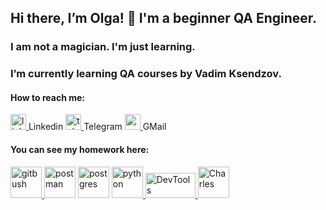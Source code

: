 
## Hi there, I’m Olga! 👋 I'm a beginner QA Engineer.

### I am not a magician. I'm just learning.

### I’m currently learning QA courses by Vadim Ksendzov.

#### How to reach me:

<a href="https://www.linkedin.com/in/olga-k-765272227/" target="_blank" rel="noreferrer"> <img src="https://upload.wikimedia.org/wikipedia/commons/thumb/e/e9/Linkedin_icon.svg/1024px-Linkedin_icon.svg.png" alt="linkedin" width="25" height="25"/> </a>Linkedin
<a href="https://t.me/olga_kontush" target="_blank" rel="noreferrer"> <img src="https://upload.wikimedia.org/wikipedia/commons/thumb/8/83/Telegram_2019_Logo.svg/768px-Telegram_2019_Logo.svg.png" alt="telegram" width="25" height="25"/> </a>Telegram
<a href="https://mail.google.com/mail/u/0/#inbox" target="_blank" rel="noreferrer"> <img src="https://icon-library.com/images/gmail-icon-svg/gmail-icon-svg-12.jpg" alt="gmail" width="25" height="25"/> </a>GMail




#### You can see my homework here:

<a href="https://github.com/olghotin/Course_QA" target="_blank" rel="noreferrer"> <img src="https://user-images.githubusercontent.com/94904134/150668408-17597513-4eb9-4169-bd5d-73ee47b22d2f.png" alt="gitbush" width="50" height="50"/> </a>
<a href="https://github.com/olghotin/Postman" target="_blank" rel="noreferrer"> <img src="https://seeklogo.com/images/P/postman-logo-0087CA0D15-seeklogo.com.png" alt="postman" width="50" height="50"/></a> 
<a href="https://github.com/olghotin/SQL" target="_blank" rel="noreferrer"> <img src="https://upload.wikimedia.org/wikipedia/commons/thumb/2/29/Postgresql_elephant.svg/233px-Postgresql_elephant.svg.png" alt="postgres" width="50" height="50"/></a> 
<a href="https://github.com/olghotin/Python" target="_blank" rel="noreferrer"> <img src="https://seeklogo.com/images/P/python-logo-C50EED1930-seeklogo.com.png" alt="python" width="50" height="50"/> </a>
<a href="https://github.com/olghotin/DevTools" target="_blank" rel="noreferrer"> <img src="https://timeweb.com/ru/community/article/cc/cc80ce9459e66652beff9cec4f47baf7.jpg" alt="DevTools" width="80" height="40"/> </a>
<a href="https://github.com/olghotin/Charles" target="_blank" rel="noreferrer"> <img src="https://user-images.githubusercontent.com/15472/41327135-e4bf090c-6eca-11e8-9b76-032e8e2b0707.png" alt="Charles" width="50" height="50"/> </a>

<!--
**olghotin/olghotin** is a ✨ _special_ ✨ repository because its `README.md` (this file) appears on your GitHub profile.

Here are some ideas to get you started:

- 🔭 I’m currently working on ...
- 🌱 I’m currently learning QA courses by Vadim Ksendzov
- 👯 I’m looking to collaborate on ...
- 🤔 I’m looking for help with ...
- 💬 Ask me about ...
- 📫 How to reach me: olga_hotin@mail.ru
- 😄 Pronouns: ...
- ⚡ Fun fact: ...
-->

